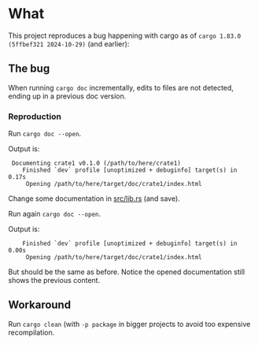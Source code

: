 # What

This project reproduces a bug happening with cargo as of `cargo 1.83.0 (5ffbef321 2024-10-29)` (and earlier):

## The bug

When running `cargo doc` incrementally, edits to files are not detected, ending up in a previous doc version.

### Reproduction

Run `cargo doc --open`.

Output is:

```
 Documenting crate1 v0.1.0 (/path/to/here/crate1)
    Finished `dev` profile [unoptimized + debuginfo] target(s) in 0.17s
     Opening /path/to/here/target/doc/crate1/index.html
```

Change some documentation in [src/lib.rs](src/lib.rs) (and save).

Run again `cargo doc --open`.

Output is:

```
    Finished `dev` profile [unoptimized + debuginfo] target(s) in 0.00s
     Opening /path/to/here/target/doc/crate1/index.html
```

But should be the same as before. Notice the opened documentation still shows the previous content.

## Workaround

Run `cargo clean` (with `-p package` in bigger projects to avoid too expensive recompilation.
